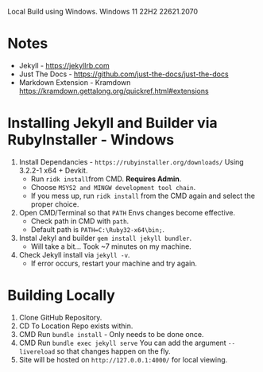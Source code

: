 Local Build using Windows.
Windows 11 22H2 22621.2070

# Notes
* Jekyll - https://jekyllrb.com
* Just The Docs - https://github.com/just-the-docs/just-the-docs
* Markdown Extension - Kramdown https://kramdown.gettalong.org/quickref.html#extensions

# Installing Jekyll and Builder via RubyInstaller - Windows
1. Install Dependancies - `https://rubyinstaller.org/downloads/` Using 3.2.2-1 x64 + Devkit.
    * Run `ridk install`from CMD. **Requires Admin**.
    * Choose `MSYS2 and MINGW development tool chain`.
    * If you mess up, run `ridk install` from the CMD again and select the proper choice.
2. Open CMD/Terminal so that `PATH` Envs changes become effective.
    * Check path in CMD with `path`.
    * Default path is `PATH=C:\Ruby32-x64\bin;`.
3. Instal Jekyl and builder `gem install jekyll bundler`.
    * Will take a bit... Took ~7 minutes on my machine.
4. Check Jekyll install via `jekyll -v`.
    * If error occurs, restart your machine and try again.

# Building Locally
1. Clone GitHub Repository.
2. CD To Location Repo exists within.
3. CMD Run `bundle install` - Only needs to be done once.
4. CMD Run `bundle exec jekyll serve` You can add the argument `--livereload` so that changes happen on the fly.
5. Site will be hosted on `http://127.0.0.1:4000/` for local viewing.
